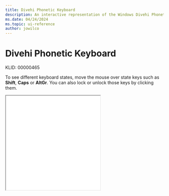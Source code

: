 ```yaml
---
title: Divehi Phonetic Keyboard
description: An interactive representation of the Windows Divehi Phonetic keyboard. To see different keyboard states, click or move the mouse over the state keys.
ms.date: 04/24/2024
ms.topic: ui-reference
author: jowilco
---
```


# Divehi Phonetic Keyboard

KLID: 00000465

To see different keyboard states, move the mouse over state keys such as **Shift**, **Caps** or **AltGr**. You can also lock or unlock those keys by clicking them.

<iframe src="kbddiv1.html" height="300"></iframe>
